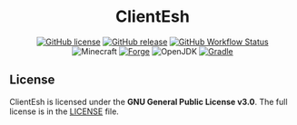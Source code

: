 <h1 align="center">ClientEsh</h1>

<div align="center">

[![GitHub license](https://img.shields.io/github/license/auioc/clientesh-mcmod?style=flat-square)](/LICENSE)
[![GitHub release](https://img.shields.io/github/v/release/auioc/clientesh-mcmod?style=flat-square)](https://github.com/auioc/clientesh-mcmod/releases/latest)
[![GitHub Workflow Status](https://img.shields.io/github/actions/workflow/status/auioc/clientesh-mcmod/dev-build.yml?branch=1.18-forge&label=dev%20build&style=flat-square)](https://github.com/auioc/clientesh-mcmod/actions/workflows/dev-build.yml)
<br/>
![Minecraft](https://img.shields.io/static/v1?label=Minecraft&message=1.18.2&color=00aa00&style=flat-square)
[![Forge](https://img.shields.io/static/v1?label=Forge&message=40.2.0&color=e04e14&logo=Conda-Forge&style=flat-square)](http://files.minecraftforge.net/net/minecraftforge/forge/index_1.18.2.html)
![OpenJDK](https://img.shields.io/static/v1?label=OpenJDK&message=17&color=brightgreen&logo=java&style=flat-square)
[![Gradle](https://img.shields.io/static/v1?label=Gradle&message=7.3&color=brightgreen&logo=gradle&style=flat-square)](https://docs.gradle.org/7.3/release-notes.html)

</div>

## License

ClientEsh is licensed under the **GNU General Public License v3.0**.
The full license is in the [LICENSE](/LICENSE) file.
